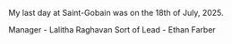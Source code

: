 My last day at Saint-Gobain was on the 18th of July, 2025.

Manager - Lalitha Raghavan
Sort of Lead - Ethan Farber

